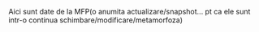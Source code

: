 Aici sunt date de la MFP(o anumita actualizare/snapshot... pt ca ele sunt intr-o continua schimbare/modificare/metamorfoza)
